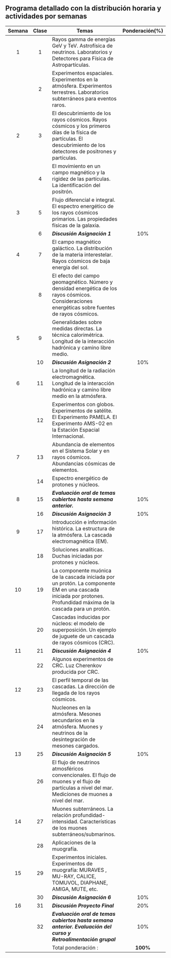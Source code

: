 ## Programa detallado con la distribución horaria y actividades por semanas

| Semana | Clase | Temas | Ponderación(%) |
|:--:|:--:|--|:--:|
| 1 | 1 | Rayos gamma de energías GeV y TeV. Astrofísica de neutrinos. Laboratorios y Detectores para Física de Astropartículas. | |
|  | 2 | Experimentos espaciales. Experimentos en la atmósfera. Experimentos terrestres. Laboratorios subterráneos para eventos raros. | |
| 2 | 3 | El descubrimiento de los rayos cósmicos. Rayos cósmicos y los primeros días de la física de partículas. El descubrimiento de los detectores de positrones y partículas.  | |
|  | 4 | El movimiento en un campo magnético y la rigidez de las partículas. La identificación del positrón. | |
| 3 | 5 | Flujo diferencial e integral. El espectro energético de los rayos cósmicos primarios. Las propiedades físicas de la galaxia.  | |
|  | 6 | _**Discusión Asignación 1**_ | 10% |
| 4 | 7 | El campo magnético galáctico. La distribución de la materia interestelar. Rayos cósmicos de baja energía del sol. | |
|  | 8 | El efecto del campo geomagnético. Número y densidad energética de los rayos cósmicos. Consideraciones energéticas sobre fuentes de rayos cósmicos. | |
| 5 | 9 | Generalidades sobre medidas directas. La técnica calorimétrica. Longitud de la interacción hadrónica y camino libre medio.  | |
|  | 10 | _**Discusión Asignación 2**_ | 10% |
| 6 | 11 | La longitud de la radiación electromagnética. Longitud de la interacción hadrónica y camino libre medio en la atmósfera. | |
|  | 12 | Experimentos con globos. Experimentos de satélite. El Experimento PAMELA. El Experimento AMS-02 en la Estación Espacial Internacional. | |
| 7 | 13 | Abundancia de elementos en el Sistema Solar y en rayos cósmicos. Abundancias cósmicas de elementos.  | |
|  | 14 | Espectro energético de protones y núcleos. | |
| 8 | 15 | _**Evaluación oral de temas cubiertos hasta semana anterior.**_ | 10% |
|  | 16 | _**Discusión Asignación 3**_ | 10% |
| 9 | 17 | Introducción e información histórica. La estructura de la atmósfera. La cascada electromagnética (EM).  | |
|  | 18 | Soluciones analíticas. Duchas iniciadas por protones y núcleos. | |
| 10 | 19 | La componente muónica de la cascada iniciada por un protón. La componente EM en una cascada iniciada por protones. Profundidad máxima de la cascada para un protón.  | |
|  | 20 | Cascadas inducidas por núcleos: el modelo de superposición. Un ejemplo de juguete de un cascada de rayos cósmicos (CRC).  | |
| 11 | 21 | _**Discusión Asignación 4**_ | 10% |
|  | 22 | Algunos experimentos de CRC. Luz Cherenkov producida por CRC.  | |
| 12 | 23 | El perfil temporal de las cascadas. La dirección de llegada de los rayos cósmicos. | |
|  | 24 | Nucleones en la atmósfera. Mesones secundarios en la atmósfera. Muones y neutrinos de la desintegración de mesones cargados.  | |
| 13 | 25 | _**Discusión Asignación 5**_ | 10% |
|  | 26 | El flujo de neutrinos atmosféricos convencionales. El flujo de muones y el flujo de partículas a nivel del mar. Mediciones de muones a nivel del mar.  | |
| 14 | 27 | Muones subterráneos. La relación profundidad-intensidad. Características de los muones subterráneos/submarinos.  | |
|  | 28 | Aplicaciones de la muografía. | |
| 15 | 29 | Experimentos iniciales. Experimentos de muografía:  MURAVES , MU-RAY, CALICE, TOMUVOL, DIAPHANE, AMIGA, MUTE, etc. | |
|  | 30 | _**Discusión Asignación 6**_ | 10% |
| 16 | 31 | _**Discusión Proyecto Final**_ | 20% |
|  | 32 | _**Evaluación oral de temas cubiertos hasta semana anterior. Evaluación del curso y Retroalimentación grupal**_ | 10% |
| | | Total ponderación :| **100%** |
